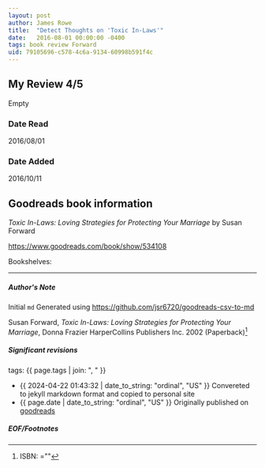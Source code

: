 ```yaml
---
layout: post
author: James Rowe
title:  "Detect Thoughts on 'Toxic In-Laws'"
date:   2016-08-01 00:00:00 -0400
tags: book review Forward 
uid: 79105696-c578-4c6a-9134-60998b591f4c
---
```


<!-- highly dependent on how you personally use jekyll templates, and how you want this to show up -->
<!-- escape any jekyll keys with double brackets -->

## My Review 4/5

Empty

### Date Read
2016/08/01

### Date Added
2016/10/11

## Goodreads book information

*Toxic In-Laws: Loving Strategies for Protecting Your Marriage* by Susan Forward

https://www.goodreads.com/book/show/534108

Bookshelves: 

---

##### Author's Note

Initial `md` Generated using https://github.com/jsr6720/goodreads-csv-to-md

Susan Forward, *Toxic In-Laws: Loving Strategies for Protecting Your Marriage*, Donna Frazier HarperCollins Publishers Inc. 2002 (Paperback)[^1]

##### Significant revisions

tags: {{ page.tags | join: ", " }} <!-- todo move this somewhere -->

- {{ 2024-04-22 01:43:32 | date_to_string: "ordinal", "US" }} Convereted to jekyll markdown format and copied to personal site
- {{ page.date | date_to_string: "ordinal", "US" }} Originally published on [goodreads](https://www.goodreads.com)

##### EOF/Footnotes

[^1]: ISBN: =""
